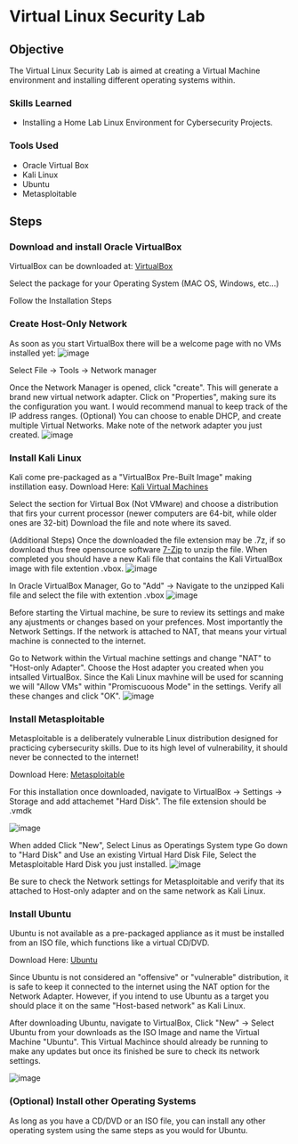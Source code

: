 # Virtual Linux Security Lab

## Objective

The Virtual Linux Security Lab is aimed at creating a Virtual Machine environment and installing different operating systems within.

### Skills Learned

- Installing a Home Lab Linux Environment for Cybersecurity Projects.

### Tools Used
- Oracle Virtual Box
- Kali Linux
- Ubuntu
- Metasploitable

## Steps

### Download and install Oracle VirtualBox
VirtualBox can be downloaded at: <a href="https://www.virtualbox.org/">VirtualBox</a>

Select the package for your Operating System (MAC OS, Windows, etc...)

Follow the Installation Steps

### Create Host-Only Network
As soon as you start VirtualBox there will be a welcome page with no VMs installed yet:
![image](https://github.com/user-attachments/assets/03d95f89-e9dd-4b3b-9fc9-9efe7eeffc7c)

Select File -> Tools -> Network manager

Once the Network Manager is opened, click "create". This will generate a brand new virtual network adapter.
Click on "Properties", making sure its the configuration you want.
I would recommend manual to keep track of the IP address ranges.
(Optional) You can choose to enable DHCP, and create multiple Virtual Networks.
Make note of the network adapter you just created.
![image](https://github.com/user-attachments/assets/37d6043c-ad50-4d57-89e1-ab5ded7ddfde)

### Install Kali Linux
Kali come pre-packaged as a "VirtualBox Pre-Built Image" making instillation easy.
Download Here: <a href="https://www.kali.org/get-kali/#kali-virtual-machines">Kali Virtual Machines</a>

Select the section for Virtual Box (Not VMware) and choose a distribution that firs your current processor (newer computers are 64-bit, while older ones are 32-bit)
Download the file and note where its saved.

(Additional Steps) Once the downloaded the file extension may be .7z, if so download thus free opensource software <a href="https://www.7-zip.org/">7-Zip</a> to unzip the file. When completed you should have a new Kali file that contains the Kali VirtualBox image with file extention .vbox.
![image](https://github.com/user-attachments/assets/6e37e503-890a-434a-83f6-50e42f48f219)

In Oracle VirtualBox Manager, Go to "Add" -> Navigate to the unzipped Kali file and select the file with extention .vbox
![image](https://github.com/user-attachments/assets/41fd07e5-7118-468d-998b-d8870fac0b09)

Before starting the Virtual machine, be sure to review its settings and make any ajustments or changes based on your prefences.
Most importantly the Network Settings. If the network is attached to NAT, that means your virtual machine is connected to the internet.

Go to Network within the Virtual machine settings and change "NAT" to "Host-only Adapter".
Choose the Host adapter you created when you intsalled VirtualBox.
Since the Kali Linux mavhine will be used for scanning we will "Allow VMs" within "Promiscuoous Mode" in the settings.
Verify all these changes and click "OK".
![image](https://github.com/user-attachments/assets/83577a91-a597-4256-b84f-fc6010bb3ffb)

### Install Metasploitable
Metasploitable is a deliberately vulnerable Linux distribution designed for practicing cybersecurity skills. Due to its high level of vulnerability, it should never be connected to the internet!

Download Here: <a href="https://www.rapid7.com/products/metasploit/metasploitable/">Metasploitable</a>

For this installation once downloaded, navigate to VirtualBox -> Settings -> Storage and add attachemet "Hard Disk". The file extension should be .vmdk

![image](https://github.com/user-attachments/assets/5bcb012f-3d50-4009-b2de-7a4bd88cea20)

When added Click "New", Select Linus as Operatings System type
Go down to "Hard Disk" and Use an existing Virtual Hard Disk File, Select the Metasploitable Hard Disk you just installed.
![image](https://github.com/user-attachments/assets/8e1663af-b5b2-4842-9392-6c5807033d69)

Be sure to check the Network settings for Metasploitable and verify that its attached to Host-only adapter and on the same network as Kali Linux.

### Install Ubuntu
Ubuntu is not available as a pre-packaged appliance as it must be installed from an ISO file, which functions like a virtual CD/DVD.

Download Here: <a href="https://ubuntu.com/download/desktop">Ubuntu</a>

Since Ubuntu is not considered an "offensive" or "vulnerable" distribution, it is safe to keep it connected to the internet using the NAT option for the Network Adapter. However, if you intend to use Ubuntu as a target you should place it on the same "Host-based network" as Kali Linux.

After downloading Ubuntu, navigate to VirtualBox, Click "New" -> Select Ubuntu from your downloads as the ISO Image and name the Virtual Machine "Ubuntu".
This Virtual Machince should already be running to make any updates but once its finished be sure to check its network settings.

![image](https://github.com/user-attachments/assets/dbafaed1-15c5-4c79-ad6d-712a25159680)


### (Optional) Install other Operating Systems
As long as you have a CD/DVD or an ISO file, you can install any other operating system using the same steps as you would for Ubuntu.

